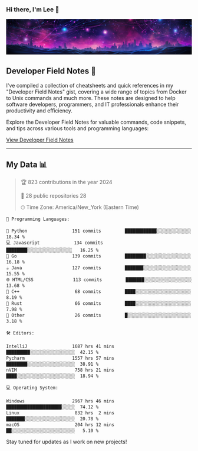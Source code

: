 ### Hi there, I'm Lee 👋

![Backdrop](./lkubicek1_backdrop.png)

## Developer Field Notes 📓

I've compiled a collection of cheatsheets and quick references in my "Developer Field Notes" gist, covering a wide range of topics from Docker to Unix commands and much more. These notes are designed to help software developers, programmers, and IT professionals enhance their productivity and efficiency.

Explore the Developer Field Notes for valuable commands, code snippets, and tips across various tools and programming languages:

[View Developer Field Notes](https://gist.github.com/lkubicek1/2ded8fd6c289d3bc45a618be9de569e9)

---

## My Data 📊
<!-- START_SECTION:stats -->

> 🏆 823 contributions in the year 2024
 > 
> 📜  28 public repositories 28
 >
> 🕑︎ Time Zone: America/New_York (Eastern Time)
 >

```text
🔣 Programming Languages:

🐍 Python                 151 commits         ████████████░░░░░░░░░░░░░   18.34 % 
💻 Javascript             134 commits         ████████░░░░░░░░░░░░░░░░░   16.25 % 
🚀 Go                     139 commits         ████████░░░░░░░░░░░░░░░░░   16.18 %
☕ Java                   127 commits         ███████░░░░░░░░░░░░░░░░░░   15.55 % 
🌐 HTML/CSS               113 commits         ███████░░░░░░░░░░░░░░░░░░   13.68 %
🎨 C++                     68 commits         ████░░░░░░░░░░░░░░░░░░░░░    8.19 %
🦀 Rust                    66 commits         ████░░░░░░░░░░░░░░░░░░░░░    7.98 %
🧩 Other                   26 commits         █░░░░░░░░░░░░░░░░░░░░░░░░    3.18 %

🛠️ Editors:

IntelliJ                 1687 hrs 41 mins     █████████░░░░░░░░░░░░░░░░░  42.15 % 
Pycharm                  1557 hrs 57 mins     ████████░░░░░░░░░░░░░░░░░░  38.91 %
nVIM                      758 hrs 21 mins     ████░░░░░░░░░░░░░░░░░░░░░░  18.94 %

💻 Operating System:

Windows                  2967 hrs 46 mins     █████████████████████░░░░░  74.12 % 
Linux                     832 hrs  2 mins     ███████░░░░░░░░░░░░░░░░░░░  20.78 % 
macOS                     204 hrs 12 mins     ██░░░░░░░░░░░░░░░░░░░░░░░░   5.10 % 

```
<!-- END_SECTION:stats -->

Stay tuned for updates as I work on new projects!
